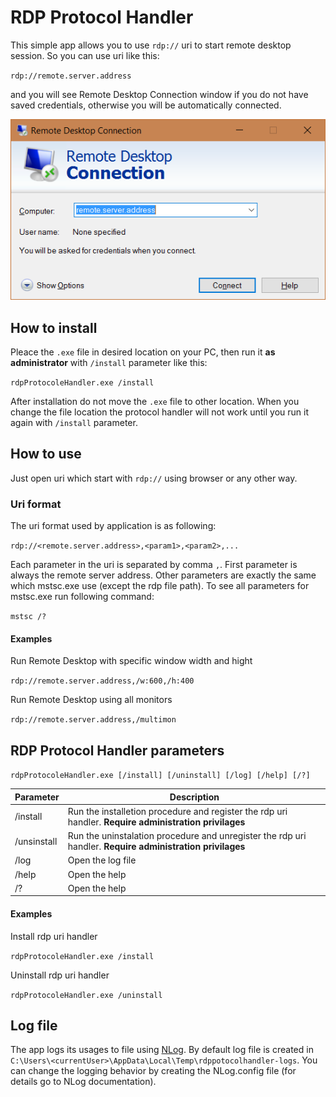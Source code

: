 # RDP Protocol Handler
This simple app allows you to use `rdp://` uri to start remote desktop session. So you can use uri like this:

`rdp://remote.server.address`

and you will see Remote Desktop Connection window if you do not have saved credentials, otherwise you will be automatically connected.

![Remote Desctop Connection window](img/remoteDesktopWindow.png "Logo Title Text 1")

## How to install
Pleace the `.exe` file in desired location on your PC, then run it **as administrator** with `/install` parameter like this:

`rdpProtocoleHandler.exe /install`

After installation do not move the `.exe` file to other location. When you change the file location the protocol handler will not work until you run it again with `/install` parameter.

## How to use
Just open uri which start with `rdp://` using browser or any other way.

### Uri format
The uri format used by application is as following:

`rdp://<remote.server.address>,<param1>,<param2>,...`

Each parameter in the uri is separated by comma `,`. First parameter is always the remote server address. Other parameters are exactly the same which mstsc.exe use (except the rdp file path). To see all parameters for mstsc.exe run following command:

`mstsc /?`

#### Examples
Run Remote Desktop with specific window width and hight

`rdp://remote.server.address,/w:600,/h:400`

Run Remote Desktop using all monitors

`rdp://remote.server.address,/multimon`

## RDP Protocol Handler parameters
`rdpProtocoleHandler.exe [/install] [/uninstall] [/log] [/help] [/?]`

Parameter       | Description
 -------------- | ------------- 
 /install       | Run the installetion procedure and register the rdp uri handler. **Require administration privilages**
 /unsinstall    | Run the uninstalation procedure and unregister the rdp uri handler. **Require administration privilages**
 /log           | Open the log file
 /help          | Open the help
 /?             | Open the help

#### Examples
Install rdp uri handler

`rdpProtocoleHandler.exe /install`

Uninstall rdp uri handler

`rdpProtocoleHandler.exe /uninstall`

## Log file
The app logs its usages to file using [NLog](http://nlog-project.org). By default log file is created in `C:\Users\<currentUser>\AppData\Local\Temp\rdppotocolhandler-logs`. You can change the logging behavior by creating the NLog.config file (for details go to NLog documentation). 
